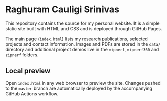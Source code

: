 # Raghuram Cauligi Srinivas

This repository contains the source for my personal website. It is a simple static site built with HTML and CSS and is deployed through GitHub Pages.

The main page (`index.html`) lists my research publications, selected projects and contact information. Images and PDFs are stored in the `data/` directory and additional project demos live in the `mipnerf`, `mipnerf360` and `zipnerf` folders.

## Local preview

Open `index.html` in any web browser to preview the site. Changes pushed to the `master` branch are automatically deployed by the accompanying GitHub Actions workflow.

